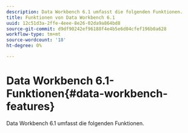 ```yaml
---
description: Data Workbench 6.1 umfasst die folgenden Funktionen.
title: Funktionen von Data Workbench 6.1
uuid: 12c51d3a-2ffe-4eee-8e26-02da9a864bd8
source-git-commit: d9df90242ef96188f4e4b5e6d04cfef196b0a628
workflow-type: tm+mt
source-wordcount: '18'
ht-degree: 0%

---
```



# Data Workbench 6.1-Funktionen{#data-workbench-features}

Data Workbench 6.1 umfasst die folgenden Funktionen.

